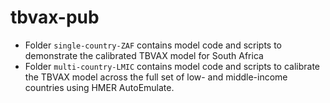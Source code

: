 # tbvax-pub

- Folder `single-country-ZAF` contains model code and scripts to demonstrate the calibrated TBVAX
  model for South Africa
- Folder `multi-country-LMIC` contains model code and scripts to calibrate the TBVAX
  model across the full set of low- and middle-income countries using HMER AutoEmulate.
